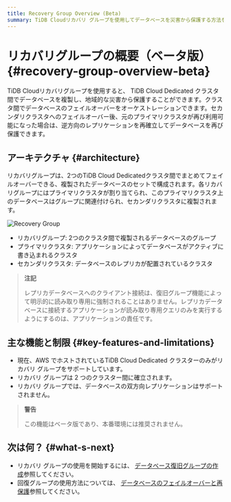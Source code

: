 ```yaml
---
title: Recovery Group Overview (Beta)
summary: TiDB Cloudリカバリ グループを使用してデータベースを災害から保護する方法を学びます。
---
```


# リカバリグループの概要（ベータ版） {#recovery-group-overview-beta}

TiDB Cloudリカバリグループを使用すると、 TiDB Cloud Dedicated クラスタ間でデータベースを複製し、地域的な災害から保護することができます。クラスタ間でデータベースのフェイルオーバーをオーケストレーションできます。セカンダリクラスタへのフェイルオーバー後、元のプライマリクラスタが再び利用可能になった場合は、逆方向のレプリケーションを再確立してデータベースを再び保護できます。

## アーキテクチャ {#architecture}

リカバリグループは、2つのTiDB Cloud Dedicatedクラスタ間でまとめてフェイルオーバーできる、複製されたデータベースのセットで構成されます。各リカバリグループにはプライマリクラスタが割り当てられ、このプライマリクラスタ上のデータベースはグループに関連付けられ、セカンダリクラスタに複製されます。

![Recovery Group](https://docs-download.pingcap.com/media/images/docs/tidb-cloud/recovery-group/recovery-group-overview.png)

-   リカバリグループ: 2つのクラスタ間で複製されるデータベースのグループ
-   プライマリクラスタ: アプリケーションによってデータベースがアクティブに書き込まれるクラスタ
-   セカンダリクラスタ: データベースのレプリカが配置されているクラスタ

> **注記**
>
> レプリカデータベースへのクライアント接続は、復旧グループ機能によって明示的に読み取り専用に強制されることはありません。レプリカデータベースに接続するアプリケーションが読み取り専用クエリのみを実行するようにするのは、アプリケーションの責任です。

## 主な機能と制限 {#key-features-and-limitations}

-   現在、AWS でホストされているTiDB Cloud Dedicated クラスターのみがリカバリ グループをサポートしています。
-   リカバリ グループは 2 つのクラスター間に確立されます。
-   リカバリ グループでは、データベースの双方向レプリケーションはサポートされません。

> **警告**
>
> この機能はベータ版であり、本番環境には推奨されません。

## 次は何？ {#what-s-next}

-   リカバリ グループの使用を開始するには、 [データベース復旧グループの作成](/tidb-cloud/recovery-group-get-started.md)参照してください。
-   回復グループの使用方法については、 [データベースのフェイルオーバーと再保護](/tidb-cloud/recovery-group-failover.md)参照してください。
